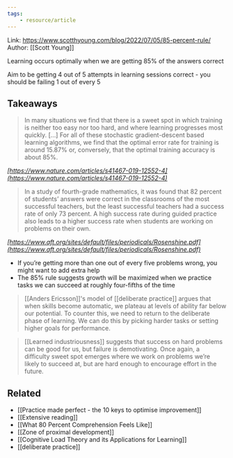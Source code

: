 ```yaml
---
tags: 
	- resource/article
---
```

Link: https://www.scotthyoung.com/blog/2022/07/05/85-percent-rule/
Author: [[Scott Young]]

Learning occurs optimally when we are getting 85% of the answers correct

Aim to be getting 4 out of 5 attempts in learning sessions correct - you should be failing 1 out of every 5

## Takeaways

> In many situations we find that there is a sweet spot in which training is neither too easy nor too hard, and where learning progresses most quickly. […] For all of these stochastic gradient-descent based learning algorithms, we find that the optimal error rate for training is around 15.87% or, conversely, that the optimal training accuracy is about 85%.

*[https://www.nature.com/articles/s41467-019-12552-4](https://www.nature.com/articles/s41467-019-12552-4)*

> In a study of fourth-grade mathematics, it was found that 82 percent of students’ answers were correct in the classrooms of the most successful teachers, but the least successful teachers had a success rate of only 73 percent. A high success rate during guided practice also leads to a higher success rate when students are working on problems on their own.

*[https://www.aft.org/sites/default/files/periodicals/Rosenshine.pdf](https://www.aft.org/sites/default/files/periodicals/Rosenshine.pdf)*

- If you’re getting more than one out of every five problems wrong, you might want to add extra help
- The 85% rule suggests growth will be maximized when we practice tasks we can succeed at roughly four-fifths of the time

> [[Anders Ericsson]]'s model of [[deliberate practice]] argues that when skills become automatic, we plateau at levels of ability far below our potential. To counter this, we need to return to the deliberate phase of learning. We can do this by picking harder tasks or setting higher goals for performance.

> [[Learned industriousness]] suggests that success on hard problems can be good for us, but failure is demotivating. Once again, a difficulty sweet spot emerges where we work on problems we’re likely to succeed at, but are hard enough to encourage effort in the future.

## Related

- [[Practice made perfect - the 10 keys to optimise improvement]]
- [[Extensive reading]]
- [[What 80 Percent Comprehension Feels Like]]
- [[Zone of proximal development]]
- [[Cognitive Load Theory and its Applications for Learning]]
- [[deliberate practice]]